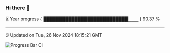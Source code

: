 ### Hi there 👋

⏳ Year progress { ███████████████████████████▁▁▁ } 90.37 %

---

⏰ Updated on Tue, 26 Nov 2024 18:15:21 GMT

![Progress Bar CI](https://github.com/liununu/liununu/workflows/Progress%20Bar%20CI/badge.svg)
